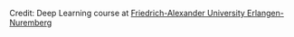 Credit: Deep Learning course at [Friedrich-Alexander University
Erlangen-Nuremberg](https://www.fau.de/)
